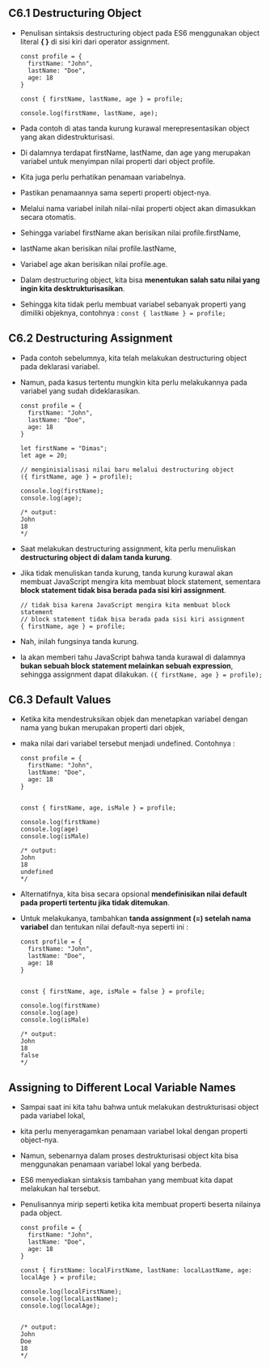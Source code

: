 ## C6.1 Destructuring Object

- Penulisan sintaksis destructuring object pada ES6 menggunakan object literal **{ }** di sisi kiri dari operator assignment.

  ```
  const profile = {
    firstName: "John",
    lastName: "Doe",
    age: 18
  }

  const { firstName, lastName, age } = profile;

  console.log(firstName, lastName, age);
  ```

- Pada contoh di atas tanda kurung kurawal merepresentasikan object yang akan didestrukturisasi.
- Di dalamnya terdapat firstName, lastName, dan age yang merupakan variabel untuk menyimpan nilai properti dari object profile.
- Kita juga perlu perhatikan penamaan variabelnya.
- Pastikan penamaannya sama seperti properti object-nya.
- Melalui nama variabel inilah nilai-nilai properti object akan dimasukkan secara otomatis.
- Sehingga variabel firstName akan berisikan nilai profile.firstName,
- lastName akan berisikan nilai profile.lastName,
- Variabel age akan berisikan nilai profile.age.
- Dalam destructuring object, kita bisa **menentukan salah satu nilai yang ingin kita desktrukturisasikan**.
- Sehingga kita tidak perlu membuat variabel sebanyak properti yang dimiliki objeknya, contohnya :
  `const { lastName } = profile;`

## C6.2 Destructuring Assignment

- Pada contoh sebelumnya, kita telah melakukan destructuring object pada deklarasi variabel.
- Namun, pada kasus tertentu mungkin kita perlu melakukannya pada variabel yang sudah dideklarasikan.

  ```
  const profile = {
    firstName: "John",
    lastName: "Doe",
    age: 18
  }

  let firstName = "Dimas";
  let age = 20;

  // menginisialisasi nilai baru melalui destructuring object
  ({ firstName, age } = profile);

  console.log(firstName);
  console.log(age);

  /* output:
  John
  18
  */
  ```

- Saat melakukan destructuring assignment, kita perlu menuliskan **destructuring object di dalam tanda kurung**.
- Jika tidak menuliskan tanda kurung, tanda kurung kurawal akan membuat JavaScript mengira kita membuat block statement, sementara **block statement tidak bisa berada pada sisi kiri assignment**.
  ```
  // tidak bisa karena JavaScript mengira kita membuat block statement
  // block statement tidak bisa berada pada sisi kiri assignment
  { firstName, age } = profile;
  ```
- Nah, inilah fungsinya tanda kurung.
- Ia akan memberi tahu JavaScript bahwa tanda kurawal di dalamnya **bukan sebuah block statement melainkan sebuah expression**, sehingga assignment dapat dilakukan.
  `({ firstName, age } = profile);`

## C6.3 Default Values

- Ketika kita mendestruksikan objek dan menetapkan variabel dengan nama yang bukan merupakan properti dari objek,
- maka nilai dari variabel tersebut menjadi undefined. Contohnya :

  ```
  const profile = {
    firstName: "John",
    lastName: "Doe",
    age: 18
  }


  const { firstName, age, isMale } = profile;

  console.log(firstName)
  console.log(age)
  console.log(isMale)

  /* output:
  John
  18
  undefined
  */
  ```

- Alternatifnya, kita bisa secara opsional **mendefinisikan nilai default pada properti tertentu jika tidak ditemukan**.
- Untuk melakukanya, tambahkan **tanda assignment (=) setelah nama variabel** dan tentukan nilai default-nya seperti ini :

  ```
  const profile = {
    firstName: "John",
    lastName: "Doe",
    age: 18
  }


  const { firstName, age, isMale = false } = profile;

  console.log(firstName)
  console.log(age)
  console.log(isMale)

  /* output:
  John
  18
  false
  */
  ```

## Assigning to Different Local Variable Names

- Sampai saat ini kita tahu bahwa untuk melakukan destrukturisasi object pada variabel lokal,
- kita perlu menyeragamkan penamaan variabel lokal dengan properti object-nya.
- Namun, sebenarnya dalam proses destrukturisasi object kita bisa menggunakan penamaan variabel lokal yang berbeda.
- ES6 menyediakan sintaksis tambahan yang membuat kita dapat melakukan hal tersebut.
- Penulisannya mirip seperti ketika kita membuat properti beserta nilainya pada object.

  ```
  const profile = {
    firstName: "John",
    lastName: "Doe",
    age: 18
  }

  const { firstName: localFirstName, lastName: localLastName, age: localAge } = profile;

  console.log(localFirstName);
  console.log(localLastName);
  console.log(localAge);


  /* output:
  John
  Doe
  18
  */
  ```
